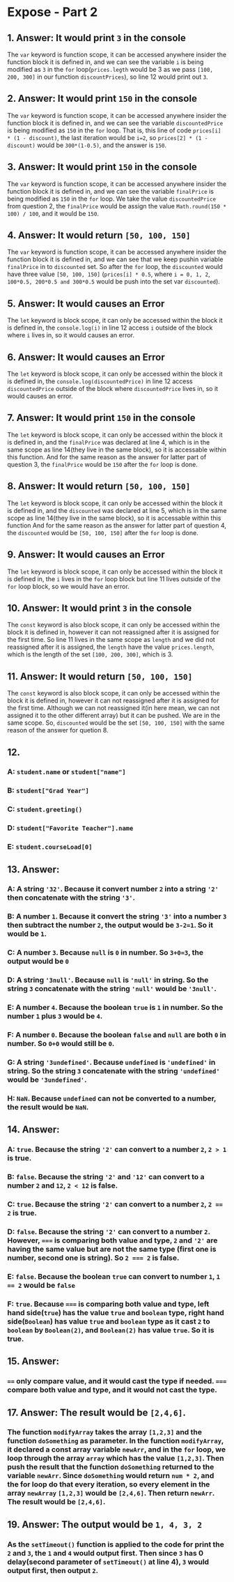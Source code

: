 # Expose - Part 2
## 1. Answer: It would print `3` in the console
 The `var` keyword is function scope, it can be accessed anywhere insider the function block it is defined in, and we can see the variable `i` is being modified as `3` in the `for` loop(`prices.legth` would be 3 as we pass `[100, 200, 300]` in our function `discountPrices`), so line 12 would print out `3`.
## 2. Answer: It would print `150` in the console
 The `var` keyword is function scope, it can be accessed anywhere insider the function block it is defined in, and we can see the variable `discountedPrice` is being modified as `150` in the `for` loop. That is, this line of code `prices[i] * (1 - discount)`, the last iteration would be `i=2`, so `prices[2] * (1 - discount)` would be `300*(1-0.5)`, and the answer is `150`.
## 3. Answer: It would print `150` in the console
 The `var` keyword is function scope, it can be accessed anywhere insider the function block it is defined in, and we can see the variable `finalPrice` is being modified as `150` in the `for` loop. We take the value `discountedPrice` from question 2, the `finalPrice` would be assign the value `Math.round(150 * 100) / 100`, and it would be `150`.
## 4. Answer: It would return `[50, 100, 150]`
 The `var` keyword is function scope, it can be accessed anywhere insider the function block it is defined in, and we can see that we keep pushin variable `finalPrice` in to `discounted` set. So after the `for` loop, the `discounted` would have three value `[50, 100, 150]` (`prices[i] * 0.5`, where `i = 0, 1, 2`, `100*0.5, 200*0.5 and 300*0.5` would be push into the set var `discounted`).
## 5. Answer: It would causes an Error
 The `let` keyword is block scope, it can only be accessed within the block it is defined in, the `console.log(i)` in line 12 access `i` outside of the block where `i` lives in, so it would causes an error.
## 6. Answer: It would causes an Error
 The `let` keyword is block scope, it can only be accessed within the block it is defined in, the `console.log(discountedPrice)` in line 12 access `discountedPrice` outside of the block where `discountedPrice` lives in, so it would causes an error.
## 7. Answer: It would print `150` in the console
 The `let` keyword is block scope, it can only be accessed within the block it is defined in, and the `finalPrice` was declared at line 4, which is in the same scope as line 14(they live in the same block), so it is accessable within this function. And for the same reason as the answer for latter part of question 3, the `finalPrice` would be `150` after the `for` loop is done.
## 8. Answer: It would return `[50, 100, 150]`
 The `let` keyword is block scope, it can only be accessed within the block it is defined in, and the `discounted` was declared at line 5, which is in the same scope as line 14(they live in the same block), so it is accessable within this function And for the same reason as the answer for latter part of question 4, the `discounted` would be `[50, 100, 150]` after the `for` loop is done.
## 9. Answer: It would causes an Error
 The `let` keyword is block scope, it can only be accessed within the block it is defined in, the `i` lives in the `for` loop block but line 11 lives outside of the `for` loop block, so we would have an error.
## 10. Answer: It would print `3` in the console
 The `const` keyword is also block scope, it can only be accessed within the block it is defined in, however it can not reassigned after it is assigned for the first time. So line 11 lives in the same scope as `length` and we did not reassigned after it is assigned, the `length` have the value `prices.length`, which is the length of the set `[100, 200, 300]`, which is 3.
## 11. Answer: It would return `[50, 100, 150]`
 The `const` keyword is also block scope, it can only be accessed within the block it is defined in, however it can not reassigned after it is assigned for the first time. Although we can not reassigned it(in here mean, we can not assigned it to the other different array) but it can be pushed. We are in the same scope. So, `discounted` would be the set `[50, 100, 150]` with the same reason of the answer for quetion 8.
## 12. 
 ### A: `student.name` or `student["name"]`
 ### B: `student["Grad Year"]`
 ### C: `student.greeting()`
 ### D: `student["Favorite Teacher"].name`
 ### E: `student.courseLoad[0]`
## 13. Answer: 
 ### A: A string `'32'`. Because it convert number `2` into a string `'2'` then concatenate with the string `'3'`.
 ### B: A number `1`. Because it convert the string `'3'` into a number `3` then subtract the number `2`, the output would be `3-2=1`. So it would be `1`.
 ### C: A number `3`. Because `null` is `0` in number. So `3+0=3`, the output would be `0`
 ### D: A string `'3null'`. Because `null` is `'null'` in string. So the string `3` concatenate with the string `'null'` would be `'3null'`.
 ### E: A number `4`. Because the boolean `true` is `1` in number. So the number `1` plus `3` would be `4`.
 ### F: A number `0`. Because the boolean `false` and `null` are both `0` in number. So `0+0` would still be `0`.
 ### G: A string `'3undefined'`. Because `undefined` is `'undefined'` in string. So the string `3` concatenate with the string `'undefined'` would be `'3undefined'`.
 ### H: `NaN`. Because `undefined` can not be converted to a number, the result would be `NaN`.
## 14. Answer: 
 ### A: `true`. Because the string `'2'` can convert to a number `2`, `2 > 1` is true.
 ### B: `false`. Because the string `'2'` and `'12'` can convert to a number `2` and `12`, `2 < 12` is false.
 ### C: `true`. Because the string `'2'` can convert to a number `2`, `2 == 2` is true.
 ### D: `false`. Because the string `'2'` can convert to a number `2`. However, `===` is comparing both value and type, `2` and `'2'` are having the same value but are not the same type (first one is number, second one is string). So `2 === 2` is false.
 ### E: `false`. Because the boolean `true` can convert to number `1`, `1 == 2` would be `false`
 ### F: `true`. Because `===` is comparing both value and type, left hand side(`true`) has the value `true` and `boolean` type, right hand side(`Boolean`) has value `true` and `boolean` type as it cast `2` to `boolean` by `Boolean(2)`, and `Boolean(2)` has value `true`. So it is true.
## 15. Answer: 
 ### `==` only compare value, and it would cast the type if needed. `===` compare both value and type, and it would not cast the type.
## 17. Answer: The result would be `[2,4,6]`.
 ### The function `modifyArray` takes the array `[1,2,3]` and the function `doSomething` as parameter. In the function `modifyArray`, it declared a const array variable `newArr`, and in the `for` loop, we loop through the array `array` which has the value `[1,2,3]`. Then push the result that the function `doSomething` returned to the variable `newArr`. Since `doSomething` would return `num * 2`, and the for loop do that every iteration, so every element in the array `newArray` `[1,2,3]` would be `[2,4,6]`. Then return `newArr`. The result would be `[2,4,6]`.
## 19. Answer: The output would be `1, 4, 3, 2`
### As the `setTimeout()` function is applied to the code for print the `2` and `3`, the `1` and `4` would output first. Then since `3` has 0 delay(second parameter of `setTimeout()` at line 4), `3` would output first, then output `2`.


